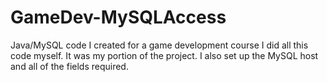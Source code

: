 # GameDev-MySQLAccess
Java/MySQL code I created for a game development course
I did all this code myself. It was my portion of the project.
I also set up the MySQL host and all of the fields required.
